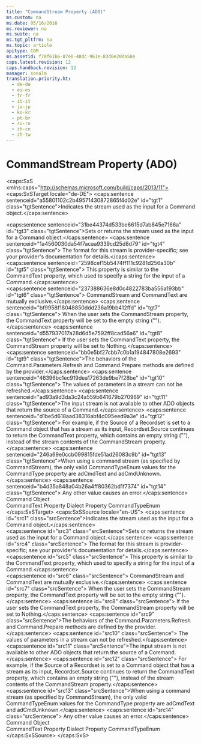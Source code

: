 ```yaml
---
title: "CommandStream Property (ADO)"
ms.custom: na
ms.date: 05/16/2016
ms.reviewer: na
ms.suite: na
ms.tgt_pltfrm: na
ms.topic: article
apitype: COM
ms.assetid: f78f61b6-87e0-48dc-961e-83d0e20da58e
caps.latest.revision: 12
caps.handback.revision: 12
manager: sonalm
translation.priority.ht: 
  - de-de
  - es-es
  - fr-fr
  - it-it
  - ja-jp
  - ko-kr
  - pt-br
  - ru-ru
  - zh-cn
  - zh-tw
---
```

# CommandStream Property (ADO)
<?xml version="1.0" encoding="utf-8"?>
<caps:SxS xmlns:caps="http://schemas.microsoft.com/build/caps/2013/11">
  <caps:SxSTarget locale="de-DE">
    <developerReferenceWithoutSyntaxDocument xsi:schemaLocation="http://ddue.schemas.microsoft.com/authoring/2003/5 http://dduestorage.blob.core.windows.net/ddueschema/developer.xsd" xmlns="http://ddue.schemas.microsoft.com/authoring/2003/5" xmlns:xlink="http://www.w3.org/1999/xlink" xmlns:xsi="http://www.w3.org/2001/XMLSchema-instance">
      <introduction>
        <para>
          <caps:sentence sentenceid="a55801102c2b49571430872865f4d02e" id="tgt1" class="tgtSentence">Indicates the stream used as the input for a <legacyLink xlink:href="a02c22fb-542d-465e-a629-30fd59dcbebf">Command</legacyLink> object.</caps:sentence>
        </para>
      </introduction>
      <section>
        <title>
          <caps:sentence sentenceid="6f253c84dca33d0cd6f1b864ea701e8a" id="tgt2" class="tgtSentence">Settings and Return Values</caps:sentence>
        </title>
        <content>
          <para>
            <caps:sentence sentenceid="31be44374d533be6615d7ab845e7166a" id="tgt3" class="tgtSentence">Sets or returns the stream used as the input for a <unmanagedCodeEntityReference>Command</unmanagedCodeEntityReference> object.</caps:sentence>
            <caps:sentence sentenceid="1a4560030da54f7acaa9339cd25d8d79" id="tgt4" class="tgtSentence"> The format for this stream is provider-specific; see your provider's documentation for details.</caps:sentence>
            <caps:sentence sentenceid="2598cef15b5474ff111c9281d256a30b" id="tgt5" class="tgtSentence"> This property is similar to the <legacyLink xlink:href="4dd7e82a-8da5-4a4e-b439-11a29286fa0e">CommandText</legacyLink> property, which used to specify a string for the input of a <unmanagedCodeEntityReference>Command</unmanagedCodeEntityReference>.</caps:sentence>
          </para>
        </content>
      </section>
      <languageReferenceRemarks>
        <content>
          <para>
            <caps:sentence sentenceid="237388636e8d0c4822783ba556a193bb" id="tgt6" class="tgtSentence">
              <unmanagedCodeEntityReference>CommandStream</unmanagedCodeEntityReference> and <unmanagedCodeEntityReference>CommandText</unmanagedCodeEntityReference> are mutually exclusive.</caps:sentence>
            <caps:sentence sentenceid="bf9958f18048850ddd236a19bb412ffd" id="tgt7" class="tgtSentence"> When the user sets the <unmanagedCodeEntityReference>CommandStream</unmanagedCodeEntityReference> property, the <unmanagedCodeEntityReference>CommandText</unmanagedCodeEntityReference> property will be set to the empty string ("").</caps:sentence>
            <caps:sentence sentenceid="d557937017a28d6d5e7592ff8cad56a6" id="tgt8" class="tgtSentence"> If the user sets the <unmanagedCodeEntityReference>CommandText</unmanagedCodeEntityReference> property, the <unmanagedCodeEntityReference>CommandStream</unmanagedCodeEntityReference> property will be set to <languageKeyword>Nothing</languageKeyword>.</caps:sentence>
          </para>
          <para>
            <caps:sentence sentenceid="bb0e5bf27cbb7c0b1a194847808e2693" id="tgt9" class="tgtSentence">The behaviors of the <legacyBold>Command.Parameters.Refresh</legacyBold> and <legacyBold>Command.Prepare</legacyBold> methods are defined by the provider.</caps:sentence>
            <caps:sentence sentenceid="46396bc1ec919dea17263de9be7f28be" id="tgt10" class="tgtSentence"> The values of parameters in a stream can not be refreshed.</caps:sentence>
          </para>
          <para>
            <caps:sentence sentenceid="ad93a9d3da3c24a559b641679b270969" id="tgt11" class="tgtSentence">The input stream is not available to other ADO objects that return the source of a <unmanagedCodeEntityReference>Command</unmanagedCodeEntityReference>.</caps:sentence>
            <caps:sentence sentenceid="d1be5d618aad38316abf4c095eed9a3e" id="tgt12" class="tgtSentence"> For example, if the <legacyLink xlink:href="a05ba2c9-2821-4343-8607-4de9b764ec91">Source</legacyLink> of a <legacyLink xlink:href="ede1415f-c3df-4cc5-a05b-2576b2b84b60">Recordset</legacyLink> is set to a <unmanagedCodeEntityReference>Command</unmanagedCodeEntityReference> object that has a stream as its input, <legacyBold>Recordset.Source</legacyBold> continues to return the <unmanagedCodeEntityReference>CommandText</unmanagedCodeEntityReference> property, which contains an empty string (""), instead of the stream contents of the <unmanagedCodeEntityReference>CommandStream</unmanagedCodeEntityReference> property.</caps:sentence>
          </para>
          <para>
            <caps:sentence sentenceid="246a69e0ccb099815fde51ad26083c9b" id="tgt13" class="tgtSentence">When using a command stream (as specified by <unmanagedCodeEntityReference>CommandStream</unmanagedCodeEntityReference>), the only valid <legacyLink xlink:href="4b1feb9c-a855-40fe-a906-efe688687e9f">CommandTypeEnum</legacyLink> values for the <legacyLink xlink:href="ca44809c-8647-48b6-a7fb-0be70a02f53e">CommandType</legacyLink> property are <legacyBold>adCmdText</legacyBold> and <legacyBold>adCmdUnknown</legacyBold>.</caps:sentence>
            <caps:sentence sentenceid="b4d35a848a04b26a4ff80362bd1f7374" id="tgt14" class="tgtSentence"> Any other value causes an error.</caps:sentence>
          </para>
        </content>
      </languageReferenceRemarks>
      <section>
        <title>
          <caps:sentence sentenceid="2f342d3be839cc5b67ae0de7d404b8e6" id="tgt15" class="tgtSentence">Applies To</caps:sentence>
        </title>
        <content>
          <para>
            <link xlink:href="a02c22fb-542d-465e-a629-30fd59dcbebf">Command Object</link>
          </para>
        </content>
      </section>
      <relatedTopics>
        <link xlink:href="4dd7e82a-8da5-4a4e-b439-11a29286fa0e">CommandText Property</link>
        <link xlink:href="329c3a71-ba88-4009-b04f-2f52195a5957">Dialect Property</link>
        <link xlink:href="4b1feb9c-a855-40fe-a906-efe688687e9f">CommandTypeEnum</link>
      </relatedTopics>
    </developerReferenceWithoutSyntaxDocument>
  </caps:SxSTarget>
  <caps:SxSSource locale="en-US">
    <developerReferenceWithoutSyntaxDocument xsi:schemaLocation="http://ddue.schemas.microsoft.com/authoring/2003/5 http://dduestorage.blob.core.windows.net/ddueschema/developer.xsd" xmlns="http://ddue.schemas.microsoft.com/authoring/2003/5" xmlns:xlink="http://www.w3.org/1999/xlink" xmlns:xsi="http://www.w3.org/2001/XMLSchema-instance">
      <introduction>
        <para>
          <caps:sentence id="src1" class="srcSentence">Indicates the stream used as the input for a <legacyLink xlink:href="a02c22fb-542d-465e-a629-30fd59dcbebf">Command</legacyLink> object.</caps:sentence>
        </para>
      </introduction>
      <section>
        <title>
          <caps:sentence id="src2" class="srcSentence">Settings and Return Values</caps:sentence>
        </title>
        <content>
          <para>
            <caps:sentence id="src3" class="srcSentence">Sets or returns the stream used as the input for a <unmanagedCodeEntityReference>Command</unmanagedCodeEntityReference> object.</caps:sentence>
            <caps:sentence id="src4" class="srcSentence"> The format for this stream is provider-specific; see your provider's documentation for details.</caps:sentence>
            <caps:sentence id="src5" class="srcSentence"> This property is similar to the <legacyLink xlink:href="4dd7e82a-8da5-4a4e-b439-11a29286fa0e">CommandText</legacyLink> property, which used to specify a string for the input of a <unmanagedCodeEntityReference>Command</unmanagedCodeEntityReference>.</caps:sentence>
          </para>
        </content>
      </section>
      <languageReferenceRemarks>
        <content>
          <para>
            <caps:sentence id="src6" class="srcSentence">
              <unmanagedCodeEntityReference>CommandStream</unmanagedCodeEntityReference> and <unmanagedCodeEntityReference>CommandText</unmanagedCodeEntityReference> are mutually exclusive.</caps:sentence>
            <caps:sentence id="src7" class="srcSentence"> When the user sets the <unmanagedCodeEntityReference>CommandStream</unmanagedCodeEntityReference> property, the <unmanagedCodeEntityReference>CommandText</unmanagedCodeEntityReference> property will be set to the empty string ("").</caps:sentence>
            <caps:sentence id="src8" class="srcSentence"> If the user sets the <unmanagedCodeEntityReference>CommandText</unmanagedCodeEntityReference> property, the <unmanagedCodeEntityReference>CommandStream</unmanagedCodeEntityReference> property will be set to <languageKeyword>Nothing</languageKeyword>.</caps:sentence>
          </para>
          <para>
            <caps:sentence id="src9" class="srcSentence">The behaviors of the <legacyBold>Command.Parameters.Refresh</legacyBold> and <legacyBold>Command.Prepare</legacyBold> methods are defined by the provider.</caps:sentence>
            <caps:sentence id="src10" class="srcSentence"> The values of parameters in a stream can not be refreshed.</caps:sentence>
          </para>
          <para>
            <caps:sentence id="src11" class="srcSentence">The input stream is not available to other ADO objects that return the source of a <unmanagedCodeEntityReference>Command</unmanagedCodeEntityReference>.</caps:sentence>
            <caps:sentence id="src12" class="srcSentence"> For example, if the <legacyLink xlink:href="a05ba2c9-2821-4343-8607-4de9b764ec91">Source</legacyLink> of a <legacyLink xlink:href="ede1415f-c3df-4cc5-a05b-2576b2b84b60">Recordset</legacyLink> is set to a <unmanagedCodeEntityReference>Command</unmanagedCodeEntityReference> object that has a stream as its input, <legacyBold>Recordset.Source</legacyBold> continues to return the <unmanagedCodeEntityReference>CommandText</unmanagedCodeEntityReference> property, which contains an empty string (""), instead of the stream contents of the <unmanagedCodeEntityReference>CommandStream</unmanagedCodeEntityReference> property.</caps:sentence>
          </para>
          <para>
            <caps:sentence id="src13" class="srcSentence">When using a command stream (as specified by <unmanagedCodeEntityReference>CommandStream</unmanagedCodeEntityReference>), the only valid <legacyLink xlink:href="4b1feb9c-a855-40fe-a906-efe688687e9f">CommandTypeEnum</legacyLink> values for the <legacyLink xlink:href="ca44809c-8647-48b6-a7fb-0be70a02f53e">CommandType</legacyLink> property are <legacyBold>adCmdText</legacyBold> and <legacyBold>adCmdUnknown</legacyBold>.</caps:sentence>
            <caps:sentence id="src14" class="srcSentence"> Any other value causes an error.</caps:sentence>
          </para>
        </content>
      </languageReferenceRemarks>
      <section>
        <title>
          <caps:sentence id="src15" class="srcSentence">Applies To</caps:sentence>
        </title>
        <content>
          <para>
            <link xlink:href="a02c22fb-542d-465e-a629-30fd59dcbebf">Command Object</link>
          </para>
        </content>
      </section>
      <relatedTopics>
        <link xlink:href="4dd7e82a-8da5-4a4e-b439-11a29286fa0e">CommandText Property</link>
        <link xlink:href="329c3a71-ba88-4009-b04f-2f52195a5957">Dialect Property</link>
        <link xlink:href="4b1feb9c-a855-40fe-a906-efe688687e9f">CommandTypeEnum</link>
      </relatedTopics>
    </developerReferenceWithoutSyntaxDocument>
  </caps:SxSSource>
</caps:SxS>